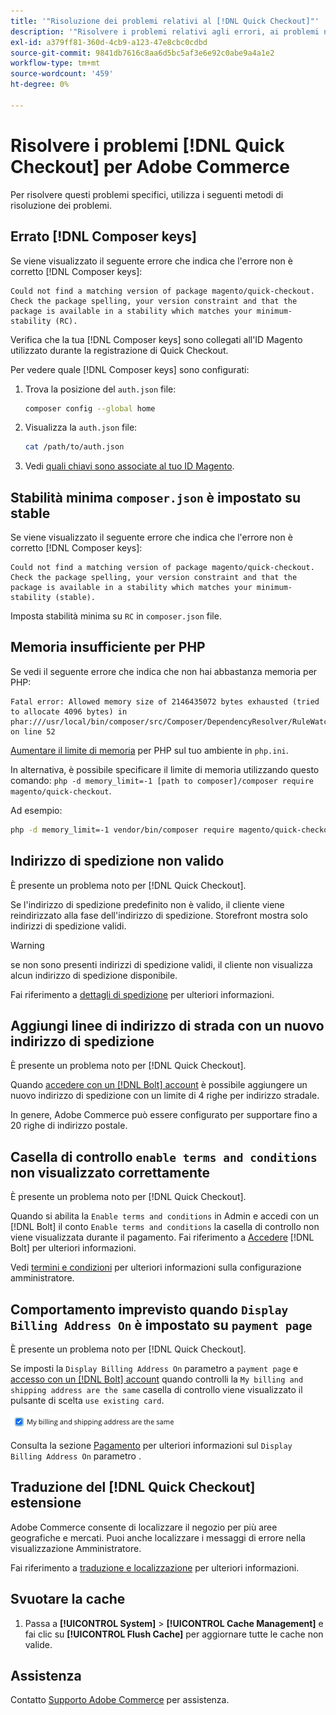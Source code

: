 ```yaml
---
title: '"Risoluzione dei problemi relativi al [!DNL Quick Checkout]"'
description: '"Risolvere i problemi relativi agli errori, ai problemi noti che potresti riscontrare durante l''utilizzo del [!DNL Quick Checkout] per l''estensione Adobe Commerce."'
exl-id: a379ff81-360d-4cb9-a123-47e8cbc0cdbd
source-git-commit: 9841db7616c8aa6d5bc5af3e6e92c0abe9a4a1e2
workflow-type: tm+mt
source-wordcount: '459'
ht-degree: 0%

---
```


# Risolvere i problemi [!DNL Quick Checkout] per Adobe Commerce

Per risolvere questi problemi specifici, utilizza i seguenti metodi di risoluzione dei problemi.

## Errato [!DNL Composer keys]

Se viene visualizzato il seguente errore che indica che l&#39;errore non è corretto [!DNL Composer keys]:

```terminal
Could not find a matching version of package magento/quick-checkout. Check the package spelling, your version constraint and that the package is available in a stability which matches your minimum-stability (RC).
```

Verifica che la tua [!DNL Composer keys] sono collegati all&#39;ID Magento utilizzato durante la registrazione di Quick Checkout.

Per vedere quale [!DNL Composer keys] sono configurati:

1. Trova la posizione del `auth.json` file:

   ```bash
   composer config --global home
   ```

1. Visualizza la `auth.json` file:

   ```bash
   cat /path/to/auth.json
   ```

1. Vedi [quali chiavi sono associate al tuo ID Magento](https://devdocs.magento.com/guides/v2.4/install-gde/prereq/connect-auth.html).

## Stabilità minima `composer.json` è impostato su stable

Se viene visualizzato il seguente errore che indica che l&#39;errore non è corretto [!DNL Composer keys]:

```terminal
Could not find a matching version of package magento/quick-checkout. Check the package spelling, your version constraint and that the package is available in a stability which matches your minimum-stability (stable).
```

Imposta stabilità minima su `RC` in `composer.json` file.

## Memoria insufficiente per PHP

Se vedi il seguente errore che indica che non hai abbastanza memoria per PHP:

```terminal
Fatal error: Allowed memory size of 2146435072 bytes exhausted (tried to allocate 4096 bytes) in phar:///usr/local/bin/composer/src/Composer/DependencyResolver/RuleWatchGraph.php on line 52
```

[Aumentare il limite di memoria](https://devdocs.magento.com/cloud/project/magento-app-php-ini.html#increase-php-memory-limit) per PHP sul tuo ambiente in `php.ini`.

In alternativa, è possibile specificare il limite di memoria utilizzando questo comando: `php -d memory_limit=-1 [path to composer]/composer require magento/quick-checkout`.

Ad esempio:

```bash
php -d memory_limit=-1 vendor/bin/composer require magento/quick-checkout
```

## Indirizzo di spedizione non valido

È presente un problema noto per [!DNL Quick Checkout].

Se l&#39;indirizzo di spedizione predefinito non è valido, il cliente viene reindirizzato alla fase dell&#39;indirizzo di spedizione. Storefront mostra solo indirizzi di spedizione validi.

>[!WARNING]
>
> se non sono presenti indirizzi di spedizione validi, il cliente non visualizza alcun indirizzo di spedizione disponibile.

Fai riferimento a [dettagli di spedizione](../quick-checkout/shipping-details.md) per ulteriori informazioni.

## Aggiungi linee di indirizzo di strada con un nuovo indirizzo di spedizione

È presente un problema noto per [!DNL Quick Checkout].

Quando [accedere con un [!DNL Bolt] account](https://help.bolt.com/shoppers/guides/checkout/log-in/) è possibile aggiungere un nuovo indirizzo di spedizione con un limite di 4 righe per indirizzo stradale.

In genere, Adobe Commerce può essere configurato per supportare fino a 20 righe di indirizzo postale.

## Casella di controllo `enable terms and conditions` non visualizzato correttamente

È presente un problema noto per [!DNL Quick Checkout].

Quando si abilita la `Enable terms and conditions` in Admin e accedi con un [!DNL Bolt] il conto `Enable terms and conditions` la casella di controllo non viene visualizzata durante il pagamento. Fai riferimento a [Accedere](https://help.bolt.com/shoppers/account/login-dashboard/) [!DNL Bolt] per ulteriori informazioni.

Vedi [termini e condizioni](https://docs.magento.com/user-guide/sales/terms-and-conditions.html) per ulteriori informazioni sulla configurazione amministratore.

## Comportamento imprevisto quando `Display Billing Address On` è impostato su `payment page`

È presente un problema noto per [!DNL Quick Checkout].

Se imposti la `Display Billing Address On` parametro a `payment page` e [accesso con un [!DNL Bolt] account](https://help.bolt.com/shoppers/guides/checkout/log-in/) quando controlli la `My billing and shipping address are the same` casella di controllo viene visualizzato il pulsante di scelta `use existing card`.

![Stesso indirizzo](assets/checked-address.png)

Consulta la sezione [Pagamento](https://docs.magento.com/user-guide/configuration/sales/checkout.html) per ulteriori informazioni sul `Display Billing Address On` parametro .

## Traduzione del [!DNL Quick Checkout] estensione

Adobe Commerce consente di localizzare il negozio per più aree geografiche e mercati. Puoi anche localizzare i messaggi di errore nella visualizzazione Amministratore.

Fai riferimento a [traduzione e localizzazione](https://devdocs.magento.com/guides/v2.4/frontend-dev-guide/translations/xlate.html) per ulteriori informazioni.

## Svuotare la cache

1. Passa a **[!UICONTROL System]** > **[!UICONTROL Cache Management]** e fai clic su **[!UICONTROL Flush Cache]** per aggiornare tutte le cache non valide.

## Assistenza

Contatto [Supporto Adobe Commerce](mailto:quick-checkout-support@adobe.com) per assistenza.
